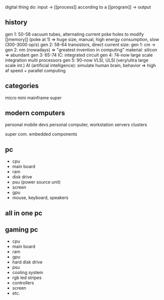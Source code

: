 digital thing do: input -> [[process]] according to a [[program]] -> output

## history
gen 1: 50-58
	vacuum tubes, alternating current
	poke holes to modify [[memory]] (poke at 1)
	=> huge size, manual, high energy consumption, slow (300-3000 op/s)
gen 2: 58-64
	transistors, direct current
	size: gen 1: cm -> gen 2: nm (nowadays) => "greatest invention in computing"
	material: silicon => abundant
gen 3: 65-74
	IC: integrated circuit
gen 4: 74-now
	large scale integration
	multi processors
gen 5: 90-now
	VLSI, ULSI (very/ultra large scale int.)
	AI (artificial intelligence): simulate human brain, behavior
	=> high af speed + parallel computing

## categories
micro
mini
mainframe
super

## modern computers
personal mobile devs
personal computer, workstation
servers
clusters

super com.
embedded components

## pc
- cpu
- main board
- ram
- disk drive
- psu (power source unit)
- screen
- gpu
- mouse, keyboard, speakers

## all in one pc
## gaming pc
- cpu
- main board
- ram
- gpu
- hard disk drive
- psu
- cooling system
- rgb led stripes
- controllers
- screen
- etc.